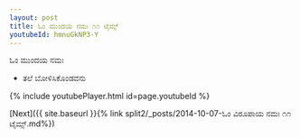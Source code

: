 ```yaml
---
layout: post
title: ಓಂ ಮುಂದಯ ನಮಃ ೧೧ ಟೈಮ್ಸ್
youtubeId: hmnuGkNP3-Y
---
```

 
 
 ಓಂ ಮುಂದಯ ನಮಃ  
 
 -  ತಲೆ ಬೋಳಿಸಿಕೊಂಡವನು 
 
  
 
  
 
 
 
 
 
 


{% include youtubePlayer.html id=page.youtubeId %}
 
[Next]({{ site.baseurl }}{% link  split2/_posts/2014-10-07-ಓಂ ವಿರೂಪಾಯ ನಮಃ ೧೧ ಟೈಮ್ಸ್.md%})
 
